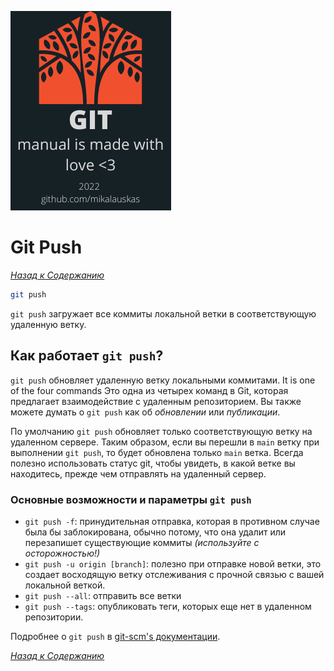 <!-- STATIC HEADER -->
[![logo](resources/logo.png)](../README.md)

<!-- STATIC HEADER -->
# Git Push
*[Назад к Содержанию](../README.md#инструкция-по-работе-с-git)*

```sh
git push
```

`git push` загружает все коммиты локальной ветки в соответствующую удаленную ветку.

## Как работает `git push`?

`git push` обновляет удаленную ветку локальными коммитами. It is one of the four commands Это одна из четырех команд в Git, которая предлагает взаимодействие с удаленным репозиторием. Вы также можете думать о `git push` как об *обновлении* или *публикации*.

По умолчанию `git push` обновляет только соответствующую ветку на удаленном сервере. Таким образом, если вы перешли в `main` ветку при выполнении `git push`, то будет обновлена ​​только `main` ветка. Всегда полезно использовать статус git, чтобы увидеть, в какой ветке вы находитесь, прежде чем отправлять на удаленный сервер.

### Основные возможности и параметры `git push`

* `git push -f`:  принудительная отправка, которая в противном случае была бы заблокирована, обычно потому, что она удалит или перезапишет существующие коммиты *(используйте с осторожностью!)*
* `git push -u origin [branch]`: полезно при отправке новой ветки, это создает восходящую ветку отслеживания с прочной связью с вашей локальной веткой.
* `git push --all`: отправить все ветки
* `git push --tags`: опубликовать теги, которых еще нет в удаленном репозитории.

Подробнее о `git push` в [git-scm's документации](https://git-scm.com/docs/git-push).


*[Назад к Содержанию](../README.md#инструкция-по-работе-с-git)*